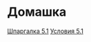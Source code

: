 # Домашка
[Шпаргалка 5.1](https://skyengpublic.notion.site/5-1-React-81233ea0ee0845b0a34c0c56cebec27f)
[Условия 5.1](https://skyengpublic.notion.site/5-1-React-9b0556fc915e4dc89920888413480312)